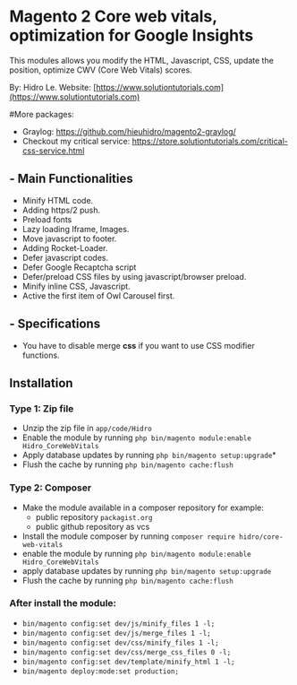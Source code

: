 
# Magento 2 Core web vitals, optimization for Google Insights

This modules allows you modify the HTML, Javascript, CSS, update the position, optimize CWV (Core Web Vitals) scores.

By: Hidro Le.  Website: [https://www.solutiontutorials.com](https://www.solutiontutorials.com)

#More packages:
- Graylog: https://github.com/hieuhidro/magento2-graylog/
- Checkout my critical service: https://store.solutiontutorials.com/critical-css-service.html

## - Main Functionalities
- Minify HTML code.
- Adding https/2 push.
- Preload fonts
- Lazy loading Iframe, Images.
- Move javascript to footer.
- Adding Rocket-Loader.
- Defer javascript codes.
- Defer Google Recaptcha script
- Defer/preload CSS files by using javascript/browser preload.
- Minify inline CSS, Javascript.
- Active the first item of Owl Carousel first.

## - Specifications

- You have to disable merge **css** if you want to use CSS modifier functions.

## Installation

### Type 1: Zip file

- Unzip the zip file in `app/code/Hidro`
- Enable the module by running `php bin/magento module:enable Hidro_CoreWebVitals`
- Apply database updates by running `php bin/magento setup:upgrade`\*
- Flush the cache by running `php bin/magento cache:flush`

### Type 2: Composer

- Make the module available in a composer repository for example:
    - public repository `packagist.org`
    - public github repository as vcs
- Install the module composer by running `composer require hidro/core-web-vitals`
- enable the module by running `php bin/magento module:enable Hidro_CoreWebVitals`
- apply database updates by running `php bin/magento setup:upgrade`
- Flush the cache by running `php bin/magento cache:flush`

### After install the module:
- `bin/magento config:set dev/js/minify_files 1 -l;`
- `bin/magento config:set dev/js/merge_files 1 -l;`
- `bin/magento config:set dev/css/minify_files 1 -l;`
- `bin/magento config:set dev/css/merge_css_files 0 -l;`
- `bin/magento config:set dev/template/minify_html 1 -l;`
- `bin/magento deploy:mode:set production;`
